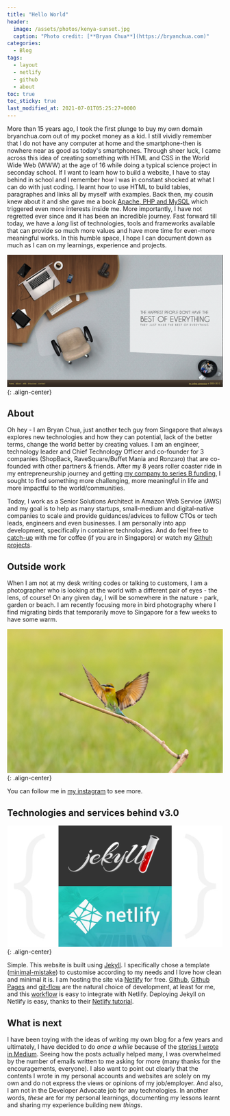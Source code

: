 ```yaml
---
title: "Hello World"
header:
  image: /assets/photos/kenya-sunset.jpg
  caption: "Photo credit: [**Bryan Chua**](https://bryanchua.com)"
categories:
  - Blog
tags:
  - layout
  - netlify
  - github
  - about
toc: true
toc_sticky: true
last_modified_at: 2021-07-01T05:25:27+0000
---
```


More than 15 years ago, I took the first plunge to buy my own domain bryanchua.com out of my pocket money as a kid. I still vividly remember that I do not have any computer at home and the smartphone-then is nowhere near as good as today's smartphones. Through sheer luck, I came across this idea of creating something with HTML and CSS in the World Wide Web (WWW) at the age of 16 while doing a typical science project in seconday school. If I want to learn how to build a website, I have to stay behind in school and I remember how I was in constant shocked at what I can do with just coding. I learnt how to use HTML to build tables, paragraphes and links all by myself with examples. Back then, my cousin knew about it and she gave me a book [Apache, PHP and MySQL](https://www.amazon.sg/gp/product/0672327252/ref=as_li_tl?ie=UTF8&camp=247&creative=1211&creativeASIN=0672327252&linkCode=as2&tag=bryanchua-22&linkId=c84875a1222ddef494bbb9b315e3bbdb) which triggered even more interests inside me. More importantly, I have not regretted ever since and it has been an incredible journey. Fast forward till today, we have a *long* list of technologies, tools and frameworks available that can provide so much more values and have more time for even-more meaningful works. In this humble space, I hope I can document down as much as I can on my learnings, experience and projects.

![bryanchua.com 2012](/assets/screenshots/old-bryanchua.png){: .align-center}

## About

Oh hey - I am Bryan Chua, just another tech guy from Singapore that always explores new technologies and how they can potential, lack of the better terms, change the world better by creating values. I am an engineer, technology leader and Chief Technology Officer and co-founder for 3 companies (ShopBack, RaveSquare/Buffet Mania and Ronzaro) that are co-founded with other partners & friends. After my 8 years roller coaster ride in my entrepreneurship journey and getting [my company to series B funding](https://www.businesstimes.com.sg/garage/temasek-leads-shopbacks-extended-us75m-funding-round), I sought to find something more challenging, more meaningful in life and more impactful to the world/communities. 

Today, I work as a Senior Solutions Architect in Amazon Web Service (AWS) and my goal is to help as many startups, small-medium and digital-native companies to scale and provide guidances/advices to fellow CTOs or tech leads, engineers and even businesses. I am personally into app development, specifically in container technologies. And do feel free to [catch-up](mailto:me@bryanchua.com) with me for coffee (if you are in Singapore) or watch my [Githuh projects](https://github.com/ykbryan). 

## Outside work

When I am not at my desk writing codes or talking to customers, I am a photographer who is looking at the world with a different pair of eyes - the lens, of course! On any given day, I will be somewhere in the nature - park, garden or beach. I am recently focusing more in bird photography where I find migrating birds that temporarily move to Singapore for a few weeks to have some warm. 

![Birding Photography](/assets/photos/birding-photography.jpg){: .align-center}

You can follow me in [my instagram](https://instagram.com/bryanchua.photograph) to see more.

## Technologies and services behind v3.0

![Jekyll & Netlify](/assets/images/jekyll-netlify.jpg){: .align-center}

Simple. This website is built using [Jekyll](https://jekyllrb.com/). I specifically chose a template ([minimal-mistake](https://mademistakes.com/work/minimal-mistakes-jekyll-theme/)) to customise according to my needs and I love how clean and minimal it is. I am hosting the site via [Netlify](https://www.netlify.com/) for free. [Github](https://github.com/ykbryan), [Github Pages](https://pages.github.com/) and [git-flow](https://www.atlassian.com/git/tutorials/comparing-workflows/gitflow-workflow#:~:text=The%20overall%20flow%20of%20Gitflow,branch%20is%20created%20from%20develop&text=When%20a%20feature%20is%20complete%20it%20is%20merged%20into%20the,merged%20into%20develop%20and%20main) are the natural choice of development, at least for me, and this [workflow](https://www.netlify.com/products/workflow/) is easy to integrate with Netlify. Deploying Jekyll on Netlify is easy, thanks to their [Netlify tutorial](https://www.netlify.com/blog/2020/04/02/a-step-by-step-guide-jekyll-4.0-on-netlify/).

## What is next

I have been toying with the ideas of writing my own blog for a few years and ultimately, I have decided to do *once a while* because of the [stories I wrote in Medium](https://medium.com/@ykbryan). Seeing how the posts actually helped many, I was overwhelmed by the number of emails written to me asking for more (many thanks for the encouragements, everyone). I also want to point out clearly that the contents I wrote in my personal accounts and websites are solely on my own and do not express the views or opinions of my job/employer. And also, I am not in the Developer Advocate job for any technologies. In another words, *these* are for my personal learnings, documenting my lessons learnt and sharing my experience building new *things*. 